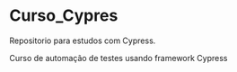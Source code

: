 # Curso_Cypres
Repositorio para estudos com Cypress.

Curso de automação de testes usando framework Cypress
